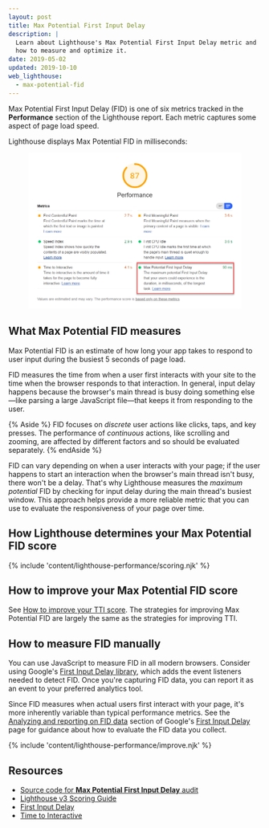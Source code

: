 ```yaml
---
layout: post
title: Max Potential First Input Delay
description: |
  Learn about Lighthouse's Max Potential First Input Delay metric and
  how to measure and optimize it.
date: 2019-05-02
updated: 2019-10-10
web_lighthouse:
  - max-potential-fid
---
```


Max Potential First Input Delay (FID) is one of six metrics
tracked in the **Performance** section of the Lighthouse report.
Each metric captures some aspect of page load speed.

Lighthouse displays Max Potential FID in milliseconds:

<figure class="w-figure">
  <img class="w-screenshot" src="max-potential-fid.png" alt="A screenshot of the Lighthouse Max Potential First Input Delay audit">
</figure>

## What Max Potential FID measures

<!--TODO
mfriesenhahn@
I took a guess about what the "max potential" part of Max Potential FID means
based on how TTI is measured. Need confirmation from LH team.
-->

Max Potential FID is an estimate of how long your app takes to respond to user input
during the busiest 5&nbsp;seconds of page load.

FID measures the time from when a user first interacts with your site
to the time when the browser responds to that interaction.
In general, input delay happens
because the browser's main thread is busy doing something else—like
parsing a large JavaScript file—that keeps it from responding to the user.

{% Aside %}
FID focuses on _discrete_ user actions like clicks, taps, and key presses.
The performance of _continuous_ actions, like scrolling and zooming,
are affected by different factors and so should be evaluated separately.
{% endAside %}

FID can vary depending on when a user interacts with your page;
if the user happens to start an interaction
when the browser's main thread isn't busy, there won't be a delay.
That's why Lighthouse measures the _maximum potential_ FID
by checking for input delay during the main thread's busiest window.
This approach helps provide a more reliable metric that you can use to
evaluate the responsiveness of your page over time.

## How Lighthouse determines your Max Potential FID score

<!--TODO
mfriesenhahn@
I have no idea how the max potential fid score is determined.
There's not yet a report for it on HTTP Archive.
Need info from LH team.
-->

{% include 'content/lighthouse-performance/scoring.njk' %}

## How to improve your Max Potential FID score

See [How to improve your TTI score][tti]. The strategies for improving Max Potential FID are
largely the same as the strategies for improving TTI.

## How to measure FID manually

You can use JavaScript to measure FID in all modern browsers.
Consider using Google's [First Input Delay library](https://github.com/GoogleChromeLabs/first-input-delay),
which adds the event listeners needed to detect FID.
Once you're capturing FID data, you can report it as an event
to your preferred analytics tool.

Since FID measures when actual users first interact with your page,
it's more inherently variable than typical performance metrics.
See the [Analyzing and reporting on FID data][analysis] section
of Google's [First Input Delay][fid] page for guidance
about how to evaluate the FID data you collect.

{% include 'content/lighthouse-performance/improve.njk' %}

## Resources

- [Source code for **Max Potential First Input Delay** audit](https://github.com/GoogleChrome/lighthouse/blob/master/lighthouse-core/audits/metrics/max-potential-fid.js)
- [Lighthouse v3 Scoring Guide](https://developers.google.com/web/tools/lighthouse/v3/scoring)
- [First Input Delay][fid]
- [Time to Interactive](/interactive/)

[analysis]: https://developers.google.com/web/updates/2018/05/first-input-delay#analyzing_and_reporting_on_fid_data
[fid]: https://developers.google.com/web/updates/2018/05/first-input-delay
[tti]: /interactive/#how-to-improve-your-tti-score
